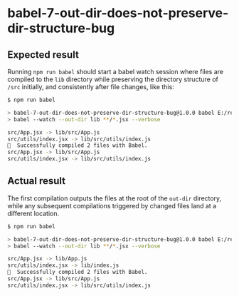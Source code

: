 # babel-7-out-dir-does-not-preserve-dir-structure-bug

## Expected result

Running `npm run babel` should start a babel watch session where files are compiled to the `lib` directory while preserving the directory structure of `/src` initially, and consistently after file changes, like this:

```bash
$ npm run babel

> babel-7-out-dir-does-not-preserve-dir-structure-bug@1.0.0 babel E:/repos/babel-7-out-dir-does-not-preserve-dir-structure-bug
> babel --watch --out-dir lib **/*.jsx --verbose

src/App.jsx -> lib/src/App.js
src/utils/index.jsx -> lib/src/utils/index.js
🎉  Successfully compiled 2 files with Babel.
src/App.jsx -> lib/src/App.js
src/utils/index.jsx -> lib/src/utils/index.js
```

## Actual result

The first compilation outputs the files at the root of the `out-dir` directory, while any subsequent compilations triggered by changed files land at a different location.

```bash
$ npm run babel

> babel-7-out-dir-does-not-preserve-dir-structure-bug@1.0.0 babel E:/repos/babel-7-out-dir-does-not-preserve-dir-structure-bug
> babel --watch --out-dir lib **/*.jsx --verbose

src/App.jsx -> lib/App.js
src/utils/index.jsx -> lib/index.js
🎉  Successfully compiled 2 files with Babel.
src/App.jsx -> lib/src/App.js
src/utils/index.jsx -> lib/src/utils/index.js
```
